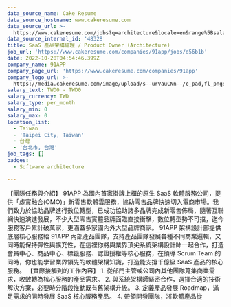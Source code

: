 ```yaml
---
data_source_name: Cake Resume
data_source_hostname: www.cakeresume.com
data_source_url: >-
  https://www.cakeresume.com/jobs?q=architecture&locale=en&range%5Bsalary_range%5D%5Bmin%5D=1000000&page=4
data_source_internal_id: '48328'
title: SaaS 產品架構經理 / Product Owner (Architecture)
job_url: 'https://www.cakeresume.com/companies/91app/jobs/d56b1b'
date: 2022-10-28T04:54:46.399Z
company_name: 91APP
company_page_url: 'https://www.cakeresume.com/companies/91app'
company_logo_url: >-
  https://media.cakeresume.com/image/upload/s--urVauCNn--/c_pad,fl_png8,h_200,w_200/v1670309290/mzedxonz6en15stbpyb9.png
salary_text: TWD0 - TWD0
salary_currency: TWD
salary_type: per_month
salary_min: 0
salary_max: 0
location_list:
  - Taiwan
  - 'Taipei City, Taiwan'
  - 台灣
  - '台北市, 台灣'
job_tags: []
badges:
  - Software architecture

---
```


【團隊任務與介紹】 91APP 為國內首家掛牌上櫃的原生 SaaS 軟體服務公司，提供「虛實融合(OMO)」新零售軟體雲服務，協助零售品牌快速切入電商市場。我們致力於協助品牌進行數位轉型，已成功協助諸多品牌完成新零售佈局，隨著互聯網快速演進發展，不少大型零售實體品牌面臨直接衝擊，數位轉型勢不可擋，迄今服務客戶累計破萬家，更涵蓋多家國內外大型品牌商家。 91APP 架構設計部提供底層核心服務給 91APP 內部產品團隊，支持產品團隊發展各種不同商業邏輯，又同時能保持彈性與擴充性，在這裡你將與業界頂尖系統架構設計師一起合作，打造會員中心、商品中心、標籤服務、認證授權等核心服務，在領導 Scrum Team 的同時，你也能學習業界領先的軟體架構知識，打造能支撐千億級 SaaS 產品的核心服務。 【實際接觸到的工作內容】 1. 從部門主管或公司內其他團隊蒐集商業需求，收斂轉為核心服務的產品需求。 2. 與系統架構師緊密合作，選擇合適的技術解決方案，必要時分階段推動既有舊架構升級。 3. 定義產品發展 Roadmap，滿足需求的同時發展 SaaS 核心服務產品。 4. 帶領開發團隊，將軟體產品從